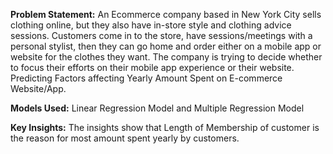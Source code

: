**Problem Statement:** 
An Ecommerce company based in New York City sells clothing online, but they also have in-store style and clothing advice sessions. Customers come in to the store, have sessions/meetings with a personal stylist, then they can go home and order either on a mobile app or website for the clothes they want. The company is trying to decide whether to focus their efforts on their mobile app experience or their website. Predicting Factors affecting Yearly Amount Spent on E-commerce Website/App.

**Models Used:**
Linear Regression Model
and Multiple Regression Model

**Key Insights:**
The insights show  that Length of Membership of customer is the reason for most amount spent yearly by customers.
